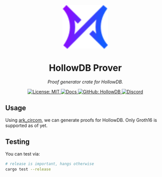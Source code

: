<p align="center">
  <img src="https://raw.githubusercontent.com/firstbatchxyz/hollowdb/master/logo.svg" alt="logo" width="142">
</p>

<p align="center">
  <h1 align="center">
    HollowDB Prover
  </h1>
  <p align="center">
    <i>Proof generator crate for HollowDB.</i>
  </p>
</p>

<p align="center">
    <a href="https://opensource.org/licenses/MIT" target="_blank">
        <img alt="License: MIT" src="https://img.shields.io/badge/license-MIT-yellow.svg">
    </a>
    <a href="https://docs.hollowdb.xyz/zero-knowledge-proofs/hollowdb-prover" target="_blank">
        <img alt="Docs" src="https://img.shields.io/badge/docs-hollowdb-3884FF.svg?logo=gitbook">
    </a>
    <a href="https://github.com/firstbatchxyz/hollowdb" target="_blank">
        <img alt="GitHub: HollowDB" src="https://img.shields.io/badge/github-hollowdb-5C3EFE?logo=github">
    </a>
    <a href="https://discord.gg/2wuU9ym6fq" target="_blank">
        <img alt="Discord" src="https://dcbadge.vercel.app/api/server/2wuU9ym6fq?style=flat">
    </a>
</p>

## Usage

Using [ark_circom](https://crates.io/crates/ark-circom), we can generate proofs for HollowDB. Only Groth16 is supported as of yet.

## Testing

You can test via:

```sh
# release is important, hangs otherwise
cargo test --release
```
